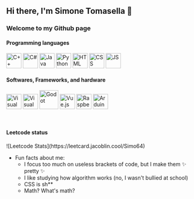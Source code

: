 <div align:"center">
  <h2>Hi there, I'm Simone Tomasella 👋</h2>
  <h3>Welcome to my Github page</h3>  
</div>

<h4 align:"center">Programming languages</h4>
<p align:"left"><img src="https://cdn.worldvectorlogo.com/logos/c.svg" alt="C++" width="40" height="40"> <img src="https://cdn.worldvectorlogo.com/logos/c--4.svg" alt="C#" width="40" height="40"> <img src="https://cdn.worldvectorlogo.com/logos/java-4.svg" alt="Java" width="40" height="40"> <img src="https://cdn.worldvectorlogo.com/logos/python-5.svg" alt="Python" width="40" height="40"> <img src="https://cdn.worldvectorlogo.com/logos/html-1.svg" alt="HTML" width="40" height="40"> <img src="https://cdn.worldvectorlogo.com/logos/css-3.svg" alt="CSS" width="40" height="40"> <img src="https://cdn.worldvectorlogo.com/logos/logo-javascript.svg" alt="JS" width="40" height="40">

</br>

<h4 align:"center">Softwares, Frameworks, and hardware</h4>
<p align:"left"><img src="https://cdn.worldvectorlogo.com/logos/visual-studio-code-1.svg" alt="Visual Studio Code" width="40" height="40"> <img src="https://cdn.worldvectorlogo.com/logos/visual-studio-2013.svg" alt="Visual Studio" width="40" height="40"> <img src="https://cdn.worldvectorlogo.com/logos/godot-logo.svg" alt="Godot" width="50" height="50"> <img src="https://cdn.worldvectorlogo.com/logos/vue-9.svg" alt="Vue.js" width="40" height="40">  <img src="https://cdn.worldvectorlogo.com/logos/raspberry-pi.svg" alt="Raspberry Pi" width="40" height="40"> <img src="https://cdn.worldvectorlogo.com/logos/arduino-1.svg" alt="Arduino" width="40" height="40"> </p>

</br>

<h4 align:"center">Leetcode status</h4>
![Leetcode Stats](https://leetcard.jacoblin.cool/Simo64)

- Fun facts about me:
  - I focus too much on useless brackets of code, but I make them ✨ pretty ✨
  - I like studying how algorithm works (no, I wasn't bullied at school)
  - CSS is sh**
  - Math? What's math?
